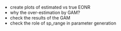 + create plots of estimated vs true EONR 
+ why the over-estimation by GAM?
+ check the results of the GAM
+ check the role of sp_range in parameter generation